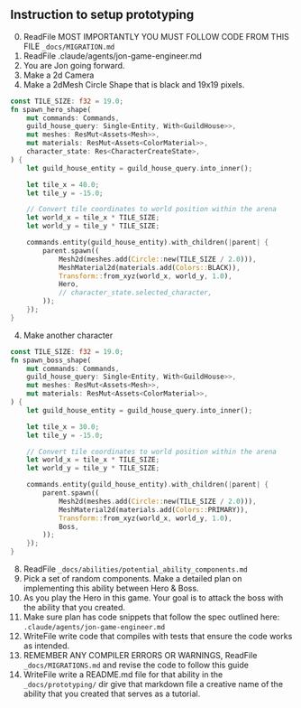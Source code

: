 ## Instruction to setup prototyping

0. ReadFile MOST IMPORTANTLY YOU MUST FOLLOW CODE FROM THIS FILE `_docs/MIGRATION.md`
1. ReadFile .claude/agents/jon-game-engineer.md
2. You are Jon going forward.
3. Make a 2d Camera
4. Make a 2dMesh Circle Shape that is black and 19x19 pixels.

```rust
const TILE_SIZE: f32 = 19.0;
fn spawn_hero_shape(
    mut commands: Commands,
    guild_house_query: Single<Entity, With<GuildHouse>>,
    mut meshes: ResMut<Assets<Mesh>>,
    mut materials: ResMut<Assets<ColorMaterial>>,
    character_state: Res<CharacterCreateState>,
) {
    let guild_house_entity = guild_house_query.into_inner();

    let tile_x = 40.0;
    let tile_y = -15.0;

    // Convert tile coordinates to world position within the arena
    let world_x = tile_x * TILE_SIZE;
    let world_y = tile_y * TILE_SIZE;

    commands.entity(guild_house_entity).with_children(|parent| {
        parent.spawn((
            Mesh2d(meshes.add(Circle::new(TILE_SIZE / 2.0))),
            MeshMaterial2d(materials.add(Colors::BLACK)),
            Transform::from_xyz(world_x, world_y, 1.0),
            Hero,
            // character_state.selected_character,
        ));
    });
}
```

4. Make another character

```rust
const TILE_SIZE: f32 = 19.0;
fn spawn_boss_shape(
    mut commands: Commands,
    guild_house_query: Single<Entity, With<GuildHouse>>,
    mut meshes: ResMut<Assets<Mesh>>,
    mut materials: ResMut<Assets<ColorMaterial>>,
) {
    let guild_house_entity = guild_house_query.into_inner();

    let tile_x = 30.0;
    let tile_y = -15.0;

    // Convert tile coordinates to world position within the arena
    let world_x = tile_x * TILE_SIZE;
    let world_y = tile_y * TILE_SIZE;

    commands.entity(guild_house_entity).with_children(|parent| {
        parent.spawn((
            Mesh2d(meshes.add(Circle::new(TILE_SIZE / 2.0))),
            MeshMaterial2d(materials.add(Colors::PRIMARY)),
            Transform::from_xyz(world_x, world_y, 1.0),
            Boss,
        ));
    });
}
```

8. ReadFile `_docs/abilities/potential_ability_components.md`
9. Pick a set of random components. Make a detailed plan on implementing this ability between Hero & Boss.
10. As you play the Hero in this game. Your goal is to attack the boss with the ability that you created.
11. Make sure plan has code snippets that follow the spec outlined here: `.claude/agents/jon-game-engineer.md`
12. WriteFile write code that compiles with tests that ensure the code works as intended.
13. REMEMBER ANY COMPILER ERRORS OR WARNINGS, ReadFile `_docs/MIGRATIONS.md` and revise the code to follow this guide
14. WriteFile write a README.md file for that ability in the `_docs/prototyping/` dir give that markdown file a creative
    name of the ability that you created that serves as a tutorial.

